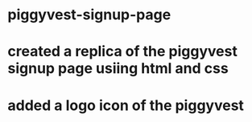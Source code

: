 # piggyvest-signup-page 
# created a replica of the piggyvest signup page usiing html and css
# added a logo icon of the piggyvest 
